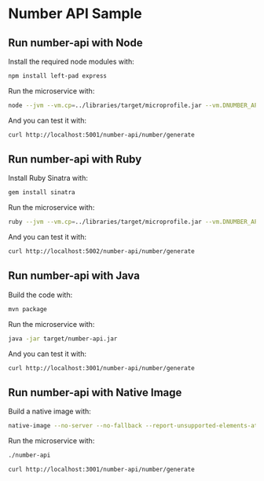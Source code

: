 # Number API Sample

## Run number-api with Node

Install the required node modules with: 

```bash
npm install left-pad express
```

Run the microservice with: 

```bash
node --jvm --vm.cp=../libraries/target/microprofile.jar --vm.DNUMBER_API_PORT=5001 number-api.js
```

And you can test it with:

```bash
curl http://localhost:5001/number-api/number/generate
```

## Run number-api with Ruby

Install Ruby Sinatra with: 

```bash
gem install sinatra
```

Run the microservice with:

```bash
ruby --jvm --vm.cp=../libraries/target/microprofile.jar --vm.DNUMBER_API_PORT=5002 number-api.rb
```

And you can test it with:

```bash
curl http://localhost:5002/number-api/number/generate
```

## Run number-api with Java

Build the code with:

```bash
mvn package
```

Run the microservice with:

```bash
java -jar target/number-api.jar
```

And you can test it with:

```bash
curl http://localhost:3001/number-api/number/generate
```

## Run number-api with Native Image

Build a native image with:

```bash
native-image --no-server --no-fallback --report-unsupported-elements-at-runtime --initialize-at-build-time -H:+ReportExceptionStackTraces -H:+ReportUnsupportedElementsAtRuntime -H:ConfigurationFileDirectories=conf/ -jar target/number-api.jar
```

Run the microservice with: 

```bash
./number-api
```

```bash
curl http://localhost:3001/number-api/number/generate
```
